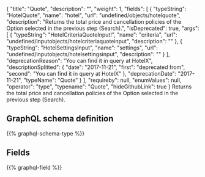 {
  "title": "Quote",
  "description": "",
  "weight": 1,
  "fields": [
    {
      "typeString": "HotelQuote",
      "name": "hotel",
      "url": "undefined/objects/hotelquote",
      "description": "Returns the total price and cancellation policies of the Option selected in the previous step (Search).",
      "isDeprecated": true,
      "args": [
        {
          "typeString": "HotelCriteriaQuoteInput!",
          "name": "criteria",
          "url": "undefined/inputobjects/hotelcriteriaquoteinput",
          "description": ""
        },
        {
          "typeString": "HotelSettingsInput",
          "name": "settings",
          "url": "undefined/inputobjects/hotelsettingsinput",
          "description": ""
        }
      ],
      "deprecationReason": "You can find it in query at HotelX",
      "descriptionSplitted": {
        "date": "2017-11-21",
        "first": "deprecated from",
        "second": "You can find it in query at HotelX"
      },
      "deprecationDate": "2017-11-21",
      "typeName": "Quote"
    }
  ],
  "requireby": null,
  "enumValues": null,
  "operator": "type",
  "typename": "Quote",
  "hideGithubLink": true
}
Returns the total price and cancellation policies of the Option selected in the previous step (Search).
## GraphQL schema definition

{{% graphql-schema-type %}}

## Fields

{{% graphql-field %}}

